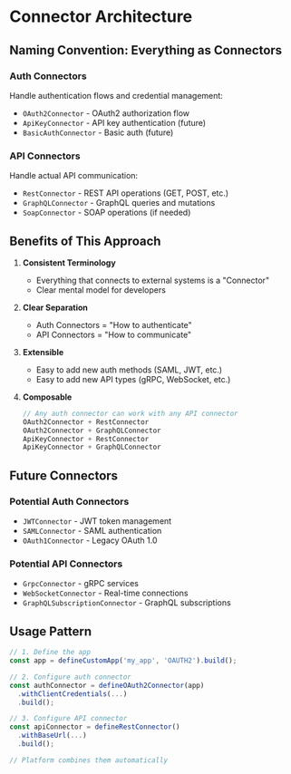 # Connector Architecture

## Naming Convention: Everything as Connectors

### Auth Connectors
Handle authentication flows and credential management:
- `OAuth2Connector` - OAuth2 authorization flow
- `ApiKeyConnector` - API key authentication (future)
- `BasicAuthConnector` - Basic auth (future)

### API Connectors
Handle actual API communication:
- `RestConnector` - REST API operations (GET, POST, etc.)
- `GraphQLConnector` - GraphQL queries and mutations
- `SoapConnector` - SOAP operations (if needed)

## Benefits of This Approach

1. **Consistent Terminology**
   - Everything that connects to external systems is a "Connector"
   - Clear mental model for developers

2. **Clear Separation**
   - Auth Connectors = "How to authenticate"
   - API Connectors = "How to communicate"

3. **Extensible**
   - Easy to add new auth methods (SAML, JWT, etc.)
   - Easy to add new API types (gRPC, WebSocket, etc.)

4. **Composable**
   ```typescript
   // Any auth connector can work with any API connector
   OAuth2Connector + RestConnector
   OAuth2Connector + GraphQLConnector
   ApiKeyConnector + RestConnector
   ApiKeyConnector + GraphQLConnector
   ```

## Future Connectors

### Potential Auth Connectors
- `JWTConnector` - JWT token management
- `SAMLConnector` - SAML authentication
- `OAuth1Connector` - Legacy OAuth 1.0

### Potential API Connectors
- `GrpcConnector` - gRPC services
- `WebSocketConnector` - Real-time connections
- `GraphQLSubscriptionConnector` - GraphQL subscriptions

## Usage Pattern

```typescript
// 1. Define the app
const app = defineCustomApp('my_app', 'OAUTH2').build();

// 2. Configure auth connector
const authConnector = defineOAuth2Connector(app)
  .withClientCredentials(...)
  .build();

// 3. Configure API connector
const apiConnector = defineRestConnector()
  .withBaseUrl(...)
  .build();

// Platform combines them automatically
```